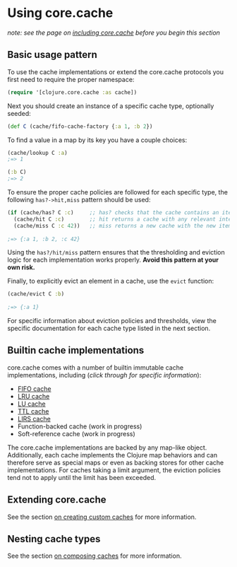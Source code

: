 # Using core.cache

*note: see the page on [including core.cache](./Including.md) before you begin this section*

## Basic usage pattern

To use the cache implementations or extend the core.cache protocols you first need to require the proper namespace:

```clojure
(require '[clojure.core.cache :as cache])
```

Next you should create an instance of a specific cache type, optionally seeded:

```clojure
(def C (cache/fifo-cache-factory {:a 1, :b 2})
```

To find a value in a map by its key you have a couple choices:

```clojure
(cache/lookup C :a)
;=> 1

(:b C)
;=> 2
```

To ensure the proper cache policies are followed for each specific type, the following `has?->hit,miss` pattern should be used:

```clojure
(if (cache/has? C :c)     ;; has? checks that the cache contains an item
  (cache/hit C :c)        ;; hit returns a cache with any relevant internal information updated
  (cache/miss C :c 42))   ;; miss returns a new cache with the new item and without evicted entries
	
;=> {:a 1, :b 2, :c 42}
```

Using the `has?/hit/miss` pattern ensures that the thresholding and eviction logic for each implementation works properly.  **Avoid this pattern at your own risk.**

Finally, to explicitly evict an element in a cache, use the `evict` function:

```clojure
(cache/evict C :b)
	
;=> {:a 1}
```

For specific information about eviction policies and thresholds, view the specific documentation for each cache type listed in the next section.

## Builtin cache implementations

core.cache comes with a number of builtin immutable cache implementations, including (*click through for specific information*):

* [FIFO cache](./FIFO.md)
* [LRU cache](./LRU.md)
* [LU cache](./LU.md)
* [TTL cache](./TTL.md)
* [LIRS cache](./LIRS.md)
* Function-backed cache (work in progress)
* Soft-reference cache (work in progress)

The core.cache implementations are backed by any map-like object.  Additionally, each cache implements the Clojure map behaviors and can therefore serve as special maps or even as backing stores for other cache implementations.  For caches taking a limit argument, the eviction policies tend not to apply until the limit has been exceeded.

## Extending core.cache

See the section [on creating custom caches](./Extending.md) for more information.

## Nesting cache types

See the section [on composing caches](./Composing.md) for more information.
